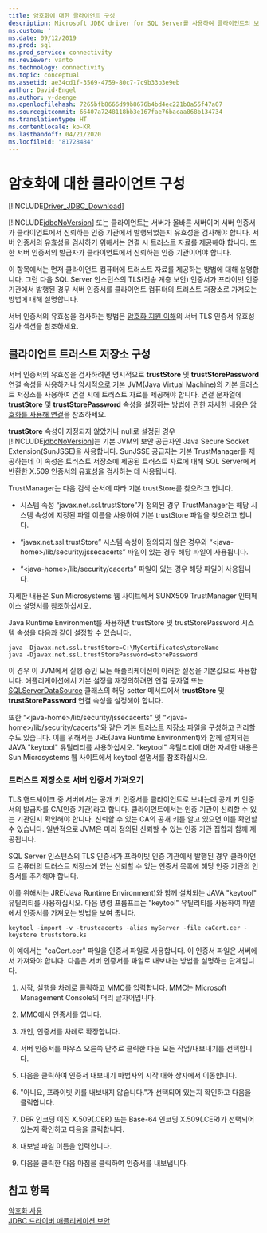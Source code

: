 ```yaml
---
title: 암호화에 대한 클라이언트 구성
description: Microsoft JDBC driver for SQL Server를 사용하여 클라이언트의 보안을 유지하기 위한 클라이언트 쪽 암호화 및 인증서 신뢰에 대해 알아봅니다.
ms.custom: ''
ms.date: 09/12/2019
ms.prod: sql
ms.prod_service: connectivity
ms.reviewer: vanto
ms.technology: connectivity
ms.topic: conceptual
ms.assetid: ae34cd1f-3569-4759-80c7-7c9b33b3e9eb
author: David-Engel
ms.author: v-daenge
ms.openlocfilehash: 7265bfb8666d99b8676b4bd4ec221b0a55f47a07
ms.sourcegitcommit: 66407a7248118bb3e167fae76bacaa868b134734
ms.translationtype: HT
ms.contentlocale: ko-KR
ms.lasthandoff: 04/21/2020
ms.locfileid: "81728484"
---
```

# <a name="configuring-the-client-for-encryption"></a>암호화에 대한 클라이언트 구성
[!INCLUDE[Driver_JDBC_Download](../../includes/driver_jdbc_download.md)]

  [!INCLUDE[jdbcNoVersion](../../includes/jdbcnoversion_md.md)] 또는 클라이언트는 서버가 올바른 서버이며 서버 인증서가 클라이언트에서 신뢰하는 인증 기관에서 발행되었는지 유효성을 검사해야 합니다. 서버 인증서의 유효성을 검사하기 위해서는 연결 시 트러스트 자료를 제공해야 합니다. 또한 서버 인증서의 발급자가 클라이언트에서 신뢰하는 인증 기관이어야 합니다.  
  
 이 항목에서는 먼저 클라이언트 컴퓨터에 트러스트 자료를 제공하는 방법에 대해 설명합니다. 그런 다음 SQL Server 인스턴스의 TLS(전송 계층 보안) 인증서가 프라이빗 인증 기관에서 발행된 경우 서버 인증서를 클라이언트 컴퓨터의 트러스트 저장소로 가져오는 방법에 대해 설명합니다.  
  
 서버 인증서의 유효성을 검사하는 방법은 [암호화 지원 이해](../../connect/jdbc/understanding-ssl-support.md)의 서버 TLS 인증서 유효성 검사 섹션을 참조하세요.  
  
## <a name="configuring-the-client-trust-store"></a>클라이언트 트러스트 저장소 구성 
 서버 인증서의 유효성을 검사하려면 명시적으로 **trustStore** 및 **trustStorePassword** 연결 속성을 사용하거나 암시적으로 기본 JVM(Java Virtual Machine)의 기본 트러스트 저장소를 사용하여 연결 시에 트러스트 자료를 제공해야 합니다. 연결 문자열에 **trustStore** 및 **trustStorePassword** 속성을 설정하는 방법에 관한 자세한 내용은 [암호화를 사용해 연결](../../connect/jdbc/connecting-with-ssl-encryption.md)을 참조하세요.  
  
 **trustStore** 속성이 지정되지 않았거나 null로 설정된 경우 [!INCLUDE[jdbcNoVersion](../../includes/jdbcnoversion_md.md)]는 기본 JVM의 보안 공급자인 Java Secure Socket Extension(SunJSSE)을 사용합니다. SunJSSE 공급자는 기본 TrustManager를 제공하는데 이 속성은 트러스트 저장소에 제공된 트러스트 자료에 대해 SQL Server에서 반환한 X.509 인증서의 유효성을 검사하는 데 사용됩니다.  
  
 TrustManager는 다음 검색 순서에 따라 기본 trustStore를 찾으려고 합니다.  
  
-   시스템 속성 “javax.net.ssl.trustStore”가 정의된 경우 TrustManager는 해당 시스템 속성에 지정된 파일 이름을 사용하여 기본 trustStore 파일을 찾으려고 합니다.  
  
-   “javax.net.ssl.trustStore” 시스템 속성이 정의되지 않은 경우와 “\<java-home>/lib/security/jssecacerts” 파일이 있는 경우 해당 파일이 사용됩니다.  
  
-   “\<java-home>/lib/security/cacerts” 파일이 있는 경우 해당 파일이 사용됩니다.  
  
 자세한 내용은 Sun Microsystems 웹 사이트에서 SUNX509 TrustManager 인터페이스 설명서를 참조하십시오.  
  
 Java Runtime Environment를 사용하면 trustStore 및 trustStorePassword 시스템 속성을 다음과 같이 설정할 수 있습니다.  
  
```  
java -Djavax.net.ssl.trustStore=C:\MyCertificates\storeName  
java -Djavax.net.ssl.trustStorePassword=storePassword  
```  
  
 이 경우 이 JVM에서 실행 중인 모든 애플리케이션이 이러한 설정을 기본값으로 사용합니다. 애플리케이션에서 기본 설정을 재정의하려면 연결 문자열 또는 [SQLServerDataSource](../../connect/jdbc/reference/sqlserverdatasource-class.md) 클래스의 해당 setter 메서드에서 **trustStore** 및 **trustStorePassword** 연결 속성을 설정해야 합니다.  
  
 또한 “\<java-home>/lib/security/jssecacerts” 및 “\<java-home>/lib/security/cacerts”와 같은 기본 트러스트 저장소 파일을 구성하고 관리할 수도 있습니다. 이를 위해서는 JRE(Java Runtime Environment)와 함께 설치되는 JAVA "keytool" 유틸리티를 사용하십시오. "keytool" 유틸리티에 대한 자세한 내용은 Sun Microsystems 웹 사이트에서 keytool 설명서를 참조하십시오.  
  
### <a name="importing-the-server-certificate-to-trust-store"></a>트러스트 저장소로 서버 인증서 가져오기  
 TLS 핸드셰이크 중 서버에서는 공개 키 인증서를 클라이언트로 보내는데 공개 키 인증서의 발급자를 CA(인증 기관)라고 합니다. 클라이언트에서는 인증 기관이 신뢰할 수 있는 기관인지 확인해야 합니다. 신뢰할 수 있는 CA의 공개 키를 알고 있으면 이를 확인할 수 있습니다. 일반적으로 JVM은 미리 정의된 신뢰할 수 있는 인증 기관 집합과 함께 제공됩니다.  
  
 SQL Server 인스턴스의 TLS 인증서가 프라이빗 인증 기관에서 발행된 경우 클라이언트 컴퓨터의 트러스트 저장소에 있는 신뢰할 수 있는 인증서 목록에 해당 인증 기관의 인증서를 추가해야 합니다.  
  
 이를 위해서는 JRE(Java Runtime Environment)와 함께 설치되는 JAVA "keytool" 유틸리티를 사용하십시오. 다음 명령 프롬프트는 "keytool" 유틸리티를 사용하여 파일에서 인증서를 가져오는 방법을 보여 줍니다.  
  
```  
keytool -import -v -trustcacerts -alias myServer -file caCert.cer -keystore truststore.ks  
```  
  
 이 예에서는 "caCert.cer" 파일을 인증서 파일로 사용합니다. 이 인증서 파일은 서버에서 가져와야 합니다. 다음은 서버 인증서를 파일로 내보내는 방법을 설명하는 단계입니다.  
  
1.  시작, 실행을 차례로 클릭하고 MMC를 입력합니다. MMC는 Microsoft Management Console의 머리 글자어입니다.  
  
2.  MMC에서 인증서를 엽니다.  
  
3.  개인, 인증서를 차례로 확장합니다.  
  
4.  서버 인증서를 마우스 오른쪽 단추로 클릭한 다음 모든 작업/내보내기를 선택합니다.  
  
5.  다음을 클릭하여 인증서 내보내기 마법사의 시작 대화 상자에서 이동합니다.  
  
6.  "아니요, 프라이빗 키를 내보내지 않습니다."가 선택되어 있는지 확인하고 다음을 클릭합니다.  
  
7.  DER 인코딩 이진 X.509(.CER) 또는 Base-64 인코딩 X.509(.CER)가 선택되어 있는지 확인하고 다음을 클릭합니다.  
  
8.  내보낼 파일 이름을 입력합니다.  
  
9. 다음을 클릭한 다음 마침을 클릭하여 인증서를 내보냅니다.  
  
## <a name="see-also"></a>참고 항목  
 [암호화 사용](../../connect/jdbc/using-ssl-encryption.md)   
 [JDBC 드라이버 애플리케이션 보안](../../connect/jdbc/securing-jdbc-driver-applications.md)